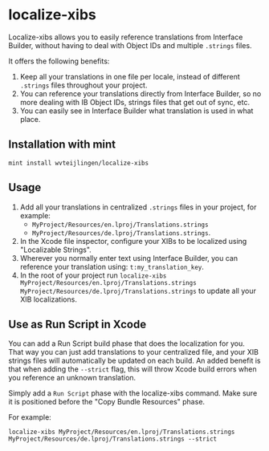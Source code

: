 # localize-xibs

Localize-xibs allows you to easily reference translations from Interface Builder, without having to
deal with Object IDs and multiple `.strings` files.

It offers the following benefits:

1. Keep all your translations in one file per locale, instead of different `.strings` files throughout your project.
1. You can reference your translations directly from Interface Builder, so no more dealing with IB Object IDs,
   strings files that get out of sync, etc.
1. You can easily see in Interface Builder what translation is used in what place.

## Installation with mint

```
mint install wvteijlingen/localize-xibs
```

## Usage

1. Add all your translations in centralized `.strings` files in your project, for example:
   - `MyProject/Resources/en.lproj/Translations.strings`
   - `MyProject/Resources/de.lproj/Translations.strings`.
1. In the Xcode file inspector, configure your XIBs to be localized using "Localizable Strings".
1. Wherever you normally enter text using Interface Builder, you can reference your translation using:
   `t:my_translation_key`.
1. In the root of your project run
   `localize-xibs MyProject/Resources/en.lproj/Translations.strings MyProject/Resources/de.lproj/Translations.strings`
   to update all your XIB localizations.

## Use as Run Script in Xcode

You can add a Run Script build phase that does the localization for you. That way you can just add translations to your centralized file, and your XIB strings files will automatically be updated on each build. An added benefit is that when adding the `--strict` flag, this will throw Xcode build errors when you reference an unknown translation.

Simply add a `Run Script` phase with the localize-xibs command. Make sure it is positioned before the "Copy Bundle Resources" phase.

For example:

```
localize-xibs MyProject/Resources/en.lproj/Translations.strings MyProject/Resources/de.lproj/Translations.strings --strict
```
